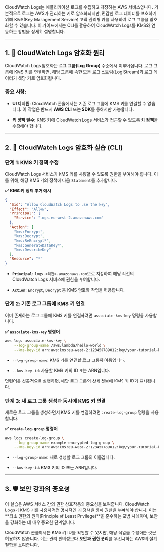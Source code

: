 

CloudWatch Logs는 애플리케이션 로그를 수집하고 저장하는 AWS 서비스입니다. 기본적으로 로그는 AWS가 관리하는 키로 암호화되지만, 민감한 로그 데이터를 보호하기 위해 KMS(Key Management Service) 고객 관리형 키를 사용하여 로그 그룹을 암호화할 수 있습니다. 이 가이드에서는 CLI를 활용하여 CloudWatch Logs를 KMS와 연동하는 방법을 상세히 설명합니다.

---

## 1. 🔑 CloudWatch Logs 암호화 원리

CloudWatch Logs 암호화는 **로그 그룹(Log Group)** 수준에서 이루어집니다. 로그 그룹에 KMS 키를 연결하면, 해당 그룹에 속한 모든 로그 스트림(Log Stream)과 로그 데이터가 해당 키로 암호화됩니다.

### 중요 사항:

- **UI 미지원**: CloudWatch 콘솔에서는 기존 로그 그룹에 KMS 키를 연결할 수 없습니다. 이 작업은 반드시 **AWS CLI** 또는 **SDK**를 통해서만 가능합니다.
    
- **키 정책 필수**: KMS 키에 CloudWatch Logs 서비스가 접근할 수 있도록 **키 정책**을 수정해야 합니다.
    

---

## 2. 📝 CloudWatch Logs 암호화 실습 (CLI)

### 단계 1: KMS 키 정책 수정

CloudWatch Logs 서비스가 KMS 키를 사용할 수 있도록 권한을 부여해야 합니다. 이를 위해, 해당 KMS 키의 정책에 다음 `Statement`를 추가합니다.

**✅ KMS 키 정책 추가 예시**

```JSON
{
  "Sid": "Allow CloudWatch Logs to use the key",
  "Effect": "Allow",
  "Principal": {
    "Service": "logs.eu-west-2.amazonaws.com"
  },
  "Action": [
    "kms:Encrypt",
    "kms:Decrypt",
    "kms:ReEncrypt*",
    "kms:GenerateDataKey*",
    "kms:DescribeKey"
  ],
  "Resource": "*"
}
```

- **`Principal`**: `logs.<리전>.amazonaws.com`으로 지정하여 해당 리전의 CloudWatch Logs 서비스에 권한을 부여합니다.
    
- **`Action`**: `Encrypt`, `Decrypt` 등 KMS 암호화 작업을 허용합니다.
    

### 단계 2: 기존 로그 그룹에 KMS 키 연결

이미 존재하는 로그 그룹에 KMS 키를 연결하려면 `associate-kms-key` 명령을 사용합니다.

**✅ `associate-kms-key` 명령어**

```Bash
aws logs associate-kms-key \
    --log-group-name /aws/lambda/hello-world \
    --kms-key-id arn:aws:kms:eu-west-2:123456789012:key/your-tutorial-key-id
```

- `--log-group-name`: KMS 키를 연결할 로그 그룹의 이름입니다.
    
- `--kms-key-id`: 사용할 KMS 키의 ID 또는 ARN입니다.
    

명령어를 성공적으로 실행하면, 해당 로그 그룹의 상세 정보에 KMS 키 ID가 표시됩니다.

### 단계 3: 새 로그 그룹 생성과 동시에 KMS 키 연결

새로운 로그 그룹을 생성하면서 KMS 키를 연결하려면 `create-log-group` 명령을 사용합니다.

**✅ `create-log-group` 명령어**

```Bash
aws logs create-log-group \
    --log-group-name example-encrypted-log-group \
    --kms-key-id arn:aws:kms:eu-west-2:123456789012:key/your-tutorial-key-id
```

- `--log-group-name`: 새로 생성할 로그 그룹의 이름입니다.
    
- `--kms-key-id`: KMS 키의 ID 또는 ARN입니다.
    

---

## 3. 🛡️ 보안 강화의 중요성

이 실습은 AWS 서비스 간의 권한 상호작용의 중요성을 보여줍니다. CloudWatch Logs가 KMS 키를 사용하려면 명시적인 키 정책을 통해 권한을 부여해야 합니다. 이는 **최소 권한의 원칙(Principle of Least Privilege)**을 준수하는 모범 사례이며, 보안을 강화하는 데 매우 중요한 단계입니다.

CloudWatch 콘솔에서는 KMS 키 ID를 확인할 수 있지만, 해당 작업을 수행하는 것은 허용하지 않습니다. 이는 관리 편의성보다 **보안과 권한 분리**를 우선시하는 AWS의 설계 철학을 보여줍니다.